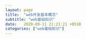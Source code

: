 ```yaml
---
layout: page
title:  "web开发基本概念"
subtitle: "web基础知识"
date:   2020-09-11 21:21:21 +0530
categories: ["web基础知识"]
---
```








